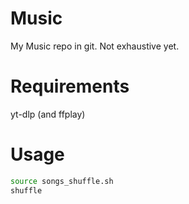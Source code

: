 # Music

My Music repo in git. Not exhaustive yet.

# Requirements 

yt-dlp (and ffplay)

# Usage

``` bash
source songs_shuffle.sh
shuffle
```

